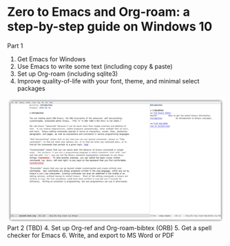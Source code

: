 # Zero to Emacs and Org-roam: a step-by-step guide on Windows 10

Part 1
1. Get Emacs for Windows
2. Use Emacs to write some text (including copy & paste)
3. Set up Org-roam (including sqlite3)
4. Improve quality-of-life with your font, theme, and minimal select packages 

![Final image](images/2020-06-16_21-32-39.png)
Part 2 (TBD)
4. Set up Org-ref and Org-roam-bibtex (ORB)
5. Get a spell checker for Emacs
6. Write, and export to MS Word or PDF